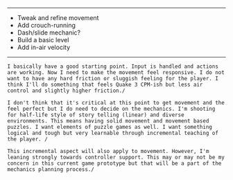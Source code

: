 ___

- Tweak and refine movement
- Add crouch-running
- Dash/slide mechanic?
- Build a basic level
- Add in-air velocity
___

    I basically have a good starting point. Input is handled and actions are working. Now I need to make the movement feel responsive. I do not want to have any hard friction or sluggish feeling for the player. I think I'll do something that feels Quake 3 CPM-ish but less air control and slightly higher friction./

    I don't think that it's critical at this point to get movement and the feel perfect but I do need to decide on the mechanics. I'm shooting for half-life style of story telling (linear) and diverse environments. This means having solid movement and movement based puzzles. I want elements of puzzle games as well. I want something logical and tough but very learnable through incremental teaching of the player. /
    
    This incremental aspect will also apply to movement. However, I'm leaning strongly towards controller support. This may or may not be my concern in this current game prototype but that will be a part of the mechanics planning process./



